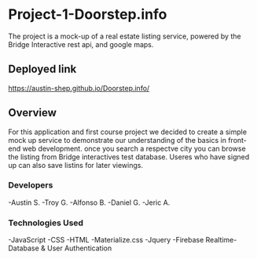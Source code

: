 # Project-1-Doorstep.info

The project is a mock-up of a real estate listing service, powered by the Bridge Interactive rest api, and google maps.

## Deployed link
https://austin-shep.github.io/Doorstep.info/

## Overview
For this application and first course project we decided to create a simple mock up service to demonstrate our understanding of the basics in front-end web development. once you search a respectve city you can browse the listing from Bridge interactives test database. Useres who have signed up can also save listins for later viewings.

### Developers
-Austin S.
-Troy G.
-Alfonso B.
-Daniel G.
-Jeric A.

### Technologies Used
-JavaScript
-CSS
-HTML
-Materialize.css
-Jquery
-Firebase Realtime-Database & User Authentication
